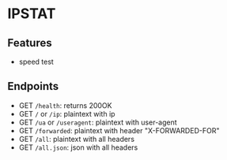 # IPSTAT

<!--Inspired by https://ifconfig.me/.-->

## Features
* speed test

## Endpoints
* GET `/health`: returns 200OK
* GET `/` or `/ip`: plaintext with ip
* GET `/ua` or `/useragent`: plaintext with user-agent
* GET `/forwarded`: plaintext with header "X-FORWARDED-FOR"
* GET `/all`: plaintext with all headers
* GET `/all.json`: json with all headers

